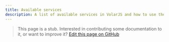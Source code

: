 ```yaml
---
title: Available services
description: A list of available services in VolarJS and how to use them.
---
```


> This page is a stub. Interested in contributing some documentation to it, or want to improve it? [Edit this page on GitHub](https://github.com/volarjs/docs/blob/main/src/content/docs/reference/services.mdx)
